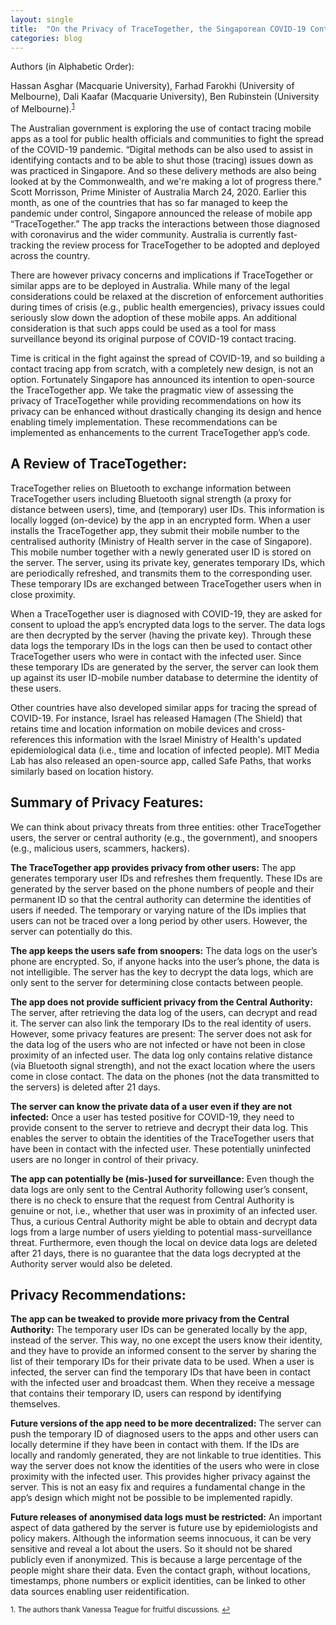 ```yaml
---
layout: single
title:  "On the Privacy of TraceTogether, the Singaporean COVID-19 Contact Tracing Mobile App and Recommendations for Australia"
categories: blog
---
```


Authors (in Alphabetic Order): 

Hassan Asghar (Macquarie University), Farhad Farokhi (University of Melbourne), 
Dali Kaafar (Macquarie University), Ben Rubinstein (University of Melbourne).<sup><a href="#footnote1" id="thanks">1</a></sup>

The Australian government is exploring the use of contact tracing mobile apps as a tool for public health officials and communities to fight the spread of the COVID-19 pandemic. 
“Digital methods can be also used to assist in identifying contacts and to be able to shut those (tracing) issues down as was practiced in Singapore. And so these delivery methods are also being looked at by the Commonwealth, and we're making a lot of progress there." Scott Morrisson, Prime Minister of Australia March 24, 2020. 
Earlier this month, as one of the countries that has so far managed to keep the pandemic under control, Singapore announced the release of mobile app “TraceTogether.” The app tracks the interactions between those diagnosed with coronavirus and the wider community. Australia is currently fast-tracking the review process for TraceTogether to be adopted and deployed across the country.    

There are however privacy concerns and implications if TraceTogether or similar apps are to be deployed in Australia. While many of the legal considerations could be relaxed at the discretion of enforcement authorities during times of crisis (e.g., public health emergencies), privacy issues could seriously slow down the adoption of these mobile apps. An additional consideration is that such apps could be used as a tool for mass surveillance beyond its original purpose of COVID-19 contact tracing. 

Time is critical in the fight against the spread of COVID-19, and so building a contact tracing app from scratch, with a completely new design, is not an option. Fortunately Singapore has announced its intention to open-source the TraceTogether app. We take the pragmatic view of assessing the privacy of TraceTogether while providing recommendations on how its privacy can be enhanced without drastically changing its design and hence enabling timely implementation. These recommendations can be implemented as enhancements to the current TraceTogether app’s code.

<h2>A Review of TraceTogether:</h2>

TraceTogether relies on Bluetooth to exchange information between TraceTogether users including Bluetooth signal strength (a proxy for distance between users), time, and (temporary) user IDs. This information is locally logged (on-device) by the app in an encrypted form. When a user installs the TraceTogether app, they submit their mobile number to the centralised authority (Ministry of Health server in the case of Singapore). This mobile number together with a newly generated user ID is stored on the server. The server, using its private key, generates temporary IDs, which are periodically refreshed, and transmits them to the corresponding user. These temporary IDs are exchanged between TraceTogether users when in close proximity. 

When a TraceTogether user is diagnosed with COVID-19, they are asked for consent to upload the app’s encrypted data logs to the server. The data logs are then decrypted by the server (having the private key). Through these data logs the temporary IDs in the logs can then be used to contact other TraceTogether users who were in contact with the infected user. Since these temporary IDs are generated by the server, the server can look them up against its user ID-mobile number database to determine the identity of these users. 

Other countries have also developed similar apps for tracing the spread of COVID-19. For instance, Israel has released Hamagen (The Shield) that retains time and location information on mobile devices and cross-references this information with the Israel Ministry of Health's updated epidemiological data (i.e., time and location of infected people). MIT Media Lab has also released an open-source app, called Safe Paths, that works similarly based on location history.

<h2>Summary of Privacy Features:</h2>

We can think about privacy threats from three entities: other TraceTogether users, the server or central authority (e.g., the government), and snoopers (e.g., malicious users, scammers, hackers). 

<strong>The TraceTogether app provides privacy from other users:</strong> The app generates temporary user IDs and refreshes them frequently. These IDs are generated by the server based on the phone numbers of people and their permanent ID so that the central authority can determine the identities of users if needed. The temporary or varying nature of the IDs implies that users can not be traced over a long period by other users. However, the server can potentially do this.

<strong>The app keeps the users safe from snoopers:</strong> The data logs on the user’s phone are encrypted. So, if anyone hacks into the user’s phone, the data is not intelligible. The server has the key to decrypt the data logs, which are only sent to the server for determining close contacts between people.

<strong>The app does not provide sufficient privacy from the Central Authority:</strong> The server, after retrieving the data log of the users, can decrypt and read it. The server can also link the temporary IDs to the real identity of users. However, some privacy features are present: The server does not ask for the data log of the users who are not infected or have not been in close proximity of an infected user. The data log only contains relative distance (via Bluetooth signal strength), and not the exact location where the users come in close contact. The data on the phones (not the data transmitted to the servers) is deleted after 21 days.

<strong>The server can know the private data of a user even if they are not infected:</strong>  Once a user has tested positive for COVID-19, they need to provide consent to the server to retrieve and decrypt their data log. This enables the server to obtain the identities of the TraceTogether users that have been in contact with the infected user. These potentially uninfected users are no longer in control of their privacy. 

<strong>The app can potentially be (mis-)used for surveillance:</strong> Even though the data logs are only sent to the Central Authority following user’s consent, there is no check to ensure that the request from Central Authority is genuine or not, i.e., whether that user was in proximity of an infected user. Thus, a curious Central Authority might be able to obtain and decrypt data logs from a large number of users yielding to potential mass-surveillance threat. Furthermore, even though the local on device data logs are deleted after 21 days, there is no guarantee that the data logs decrypted at the Authority server would also be deleted. 

<h2>Privacy Recommendations:</h2>

<strong>The app can be tweaked to provide more privacy from the Central Authority:</strong> The temporary user IDs can be generated locally by the app, instead of the server. This way, no one except the users know their identity, and they have to provide an informed consent to the server by sharing the list of their temporary IDs for their private data to be used. When a user is infected, the server can find the temporary IDs that have been in contact with the infected user and broadcast them. When they receive a message that contains their temporary ID, users can respond by identifying themselves.

<strong>Future versions of the app need to be more decentralized:</strong> The server can push the temporary ID of diagnosed users to the apps and other users can locally determine if they have been in contact with them. If the IDs are locally and randomly generated, they are not linkable to true identities. This way the server does not know the identities of the users who were in close proximity with the infected user. This provides higher privacy against the server. This is not an easy fix and requires a fundamental change in the app’s design which might not be possible to be implemented rapidly.

<strong>Future releases of anonymised data logs must be restricted:</strong> An important aspect of data gathered by the server is future use by epidemiologists and policy makers. Although the information seems innocuous, it can be very sensitive and reveal a lot about the users. So it should not be shared publicly even if anonymized. This is because a large percentage of the people might share their data. Even the contact graph, without locations, timestamps, phone numbers or explicit identities, can be linked to other data sources enabling user reidentification. 

<sup id="footnote1">1. The authors thank Vanessa Teague for fruitful discussions.
<a href="#thanks">↩</a></sup>

